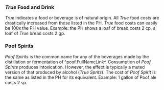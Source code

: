 ### *True* Food and Drink
*True* indicates a food or beverage is of natural origin.
All *True* food costs are drastically increased from those listed in the PH. *True* food costs can easily be 100x the PH value. Example: the PH shows a loaf of bread costs 2 cp, a loaf of *True* bread costs 2 gp.

### Poof Spirits
*Poof Spirits* is the common name for any of the beverages made by the distillation or fermentation of ^poof.FullNameLink^. Consumption of *Poof Spirits* produces intoxication. However, the effect is typically a muted version of that produced by alcohol (*True Sprits*). The cost of *Poof Spirit* is the same as listed in the PH for its equivalent. Example: 1 gallon of Poof ale costs 2 sp.